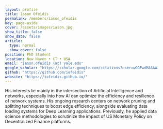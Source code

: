 ```yaml
---
layout: profile
title: Iason Ofeidis
permalink: /members/iason_ofeidis
key: page-aside
cover: /assets/images/iason.jpg
show_title: false
show_date: false
article:
  type: normal
  show_cover: false
position: PhD Student
location: New Haven • CT • USA
email: "iason.ofeidis (at) yale.edu"
google_scholar: "https://scholar.google.com/citations?user=wOGPwdMAAAAJ&hl=en&oi=ao"
github: "https://github.com/iofeidis"
website: "https://iofeidis.github.io/"
---
```


His interests lie mainly in the intersection of Artificial Intelligence and networks, especially into how AI can optimize the efficiency and resilience of network systems. His ongoing research centers on network pruning and splitting techniques to boost edge efficiency, alongside evaluating data loading systems for Deep Learning applications. Previously, he applied data science methodologies to scrutinize the impact of US Monetary Policy on Decentralized Finance platforms.